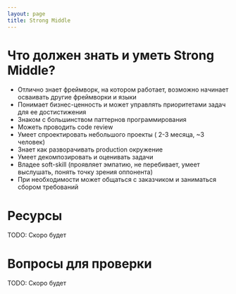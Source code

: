 ```yaml
---
layout: page
title: Strong Middle
---
```


# Что должен знать и уметь Strong Middle?
  
  - Отлично знает фреймворк, на котором работает, возможно начинает осваивать другие фреймворки и языки
  - Понимает бизнес-ценность и может управлять приоритетами задач для ее достистижения
  - Знаком с большинством паттернов программирования 
  - Можеть проводить code review
  - Умеет спроектировать небольшого проекты ( 2-3 месяца, ~3 человек)
  - Знает как разворачивать production окружение
  - Умеет декомпозировать и оценивать задачи
  - Владее soft-skill (проявляет эмпатию, не перебивает, умеет выслушать, понять точку зрения оппонента)
  - При необходимости может общаться с заказчиком и заниматься сбором требований 


# Ресурсы
TODO: Скоро будет

# Вопросы для проверки
TODO: Скоро будет

